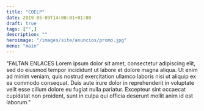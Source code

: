 ```yaml
---
title: "COELP"
date: 2019-05-09T14:00:01+01:00
draft: true
tags: ["",]
description: ""
heroimage: "/images/site/anuncios/promo.jpg"
menu: "main"
---
```

"FALTAN ENLACES Lorem ipsum dolor sit amet, consectetur adipiscing elit, sed do eiusmod tempor incididunt ut labore et dolore magna aliqua. Ut enim ad minim veniam, quis nostrud exercitation ullamco laboris nisi ut aliquip ex ea commodo consequat. Duis aute irure dolor in reprehenderit in voluptate velit esse cillum dolore eu fugiat nulla pariatur. Excepteur sint occaecat cupidatat non proident, sunt in culpa qui officia deserunt mollit anim id est laborum."